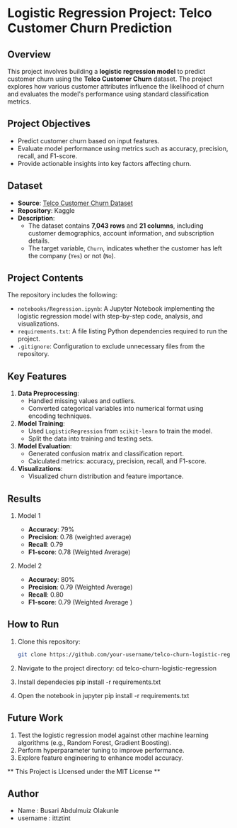 # Logistic Regression Project: Telco Customer Churn Prediction

## Overview
This project involves building a **logistic regression model** to predict customer churn using the **Telco Customer Churn** dataset. The project explores how various customer attributes influence the likelihood of churn and evaluates the model's performance using standard classification metrics.

## Project Objectives
- Predict customer churn based on input features.
- Evaluate model performance using metrics such as accuracy, precision, recall, and F1-score.
- Provide actionable insights into key factors affecting churn.

## Dataset
- **Source**: [Telco Customer Churn Dataset](https://www.kaggle.com/datasets/blastchar/telco-customer-churn)
- **Repository**: Kaggle
- **Description**: 
  - The dataset contains **7,043 rows** and **21 columns**, including customer demographics, account information, and subscription details.
  - The target variable, `Churn`, indicates whether the customer has left the company (`Yes`) or not (`No`).

## Project Contents
The repository includes the following:
- `notebooks/Regression.ipynb`: A Jupyter Notebook implementing the logistic regression model with step-by-step code, analysis, and visualizations.
- `requirements.txt`: A file listing Python dependencies required to run the project.
- `.gitignore`: Configuration to exclude unnecessary files from the repository.

## Key Features
1. **Data Preprocessing**:
   - Handled missing values and outliers.
   - Converted categorical variables into numerical format using encoding techniques.
2. **Model Training**:
   - Used `LogisticRegression` from `scikit-learn` to train the model.
   - Split the data into training and testing sets.
3. **Model Evaluation**:
   - Generated confusion matrix and classification report.
   - Calculated metrics: accuracy, precision, recall, and F1-score.
4. **Visualizations**:
   - Visualized churn distribution and feature importance.

## Results
1. Model 1
    - **Accuracy**: 79%
    - **Precision**: 0.78 (weighted average)
    - **Recall**: 0.79 
    - **F1-score**: 0.78 (Weighted Average)

1. Model 2
    - **Accuracy**: 80%
    - **Precision**: 0.79 (Weighted Average)
    - **Recall**: 0.80 
    - **F1-score**: 0.79 (Weighted Average )

## How to Run
1. Clone this repository:
   ```bash
   git clone https://github.com/your-username/telco-churn-logistic-regression.git

2. Navigate to the project directory:
    cd telco-churn-logistic-regression

3. Install dependecies 
    pip install -r requirements.txt

4. Open the notebook in jupyter 
    pip install -r requirements.txt

## Future Work 
1. Test the logistic regression model against other machine learning algorithms (e.g., Random Forest, Gradient Boosting).
2. Perform hyperparameter tuning to improve performance.
3. Explore feature engineering to enhance model accuracy.

** This Project is LIcensed under the MIT License ** 

## Author 
- Name : Busari Abdulmuiz Olakunle 
- username : ittztint 
